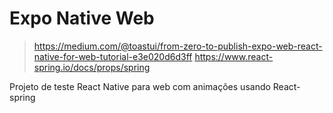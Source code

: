 # Expo Native Web

> https://medium.com/@toastui/from-zero-to-publish-expo-web-react-native-for-web-tutorial-e3e020d6d3ff
> https://www.react-spring.io/docs/props/spring

Projeto de teste React Native para web com animações usando React-spring
